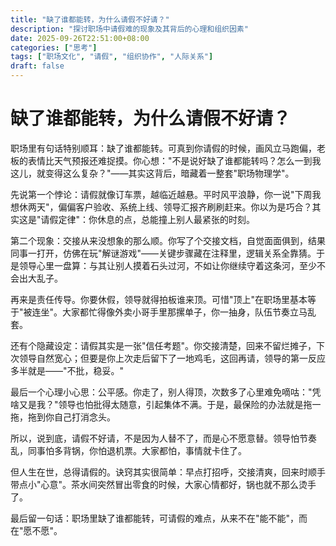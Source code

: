 ```yaml
---
title: "缺了谁都能转，为什么请假不好请？"
description: "探讨职场中请假难的现象及其背后的心理和组织因素"
date: 2025-09-26T22:51:00+08:00
categories: ["思考"]
tags: ["职场文化", "请假", "组织协作", "人际关系"]
draft: false
---
```


# 缺了谁都能转，为什么请假不好请？

职场里有句话特别顺耳：缺了谁都能转。可真到你请假的时候，画风立马跑偏，老板的表情比天气预报还难捉摸。你心想："不是说好缺了谁都能转吗？怎么一到我这儿，就变得这么复杂？"——其实这背后，暗藏着一整套"职场物理学"。

先说第一个悖论：请假就像订车票，越临近越悬。平时风平浪静，你一说"下周我想休两天"，偏偏客户验收、系统上线、领导汇报齐刷刷赶来。你以为是巧合？其实这是"请假定律"：你休息的点，总能撞上别人最紧张的时刻。

第二个现象：交接从来没想象的那么顺。你写了个交接文档，自觉面面俱到，结果同事一打开，仿佛在玩"解谜游戏"——关键步骤藏在注释里，逻辑关系全靠猜。于是领导心里一盘算：与其让别人摸着石头过河，不如让你继续守着这条河，至少不会出大乱子。

再来是责任传导。你要休假，领导就得拍板谁来顶。可惜"顶上"在职场里基本等于"被连坐"。大家都忙得像外卖小哥手里那摞单子，你一抽身，队伍节奏立马乱套。

还有个隐藏设定：请假其实是一张"信任考题"。你交接清楚，回来不留烂摊子，下次领导自然宽心；但要是你上次走后留下了一地鸡毛，这回再请，领导的第一反应多半就是——"不批，稳妥。"

最后一个心理小心思：公平感。你走了，别人得顶，次数多了心里难免嘀咕："凭啥又是我？"领导也怕批得太随意，引起集体不满。于是，最保险的办法就是拖一拖，拖到你自己打消念头。

所以，说到底，请假不好请，不是因为人替不了，而是心不愿意替。领导怕节奏乱，同事怕多背锅，你怕退机票。大家都怕，事情就卡住了。

但人生在世，总得请假的。诀窍其实很简单：早点打招呼，交接清爽，回来时顺手带点小"心意"。茶水间突然冒出零食的时候，大家心情都好，锅也就不那么烫手了。

最后留一句话：职场里缺了谁都能转，可请假的难点，从来不在"能不能"，而在"愿不愿"。
